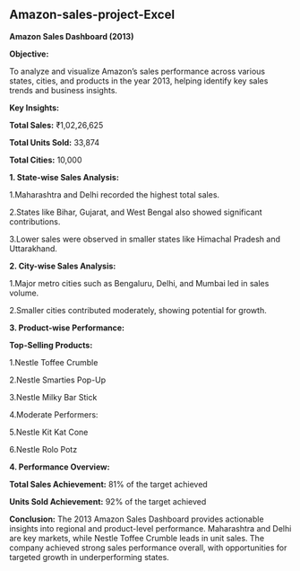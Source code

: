 ## Amazon-sales-project-Excel

**Amazon Sales Dashboard (2013)**

**Objective:**

To analyze and visualize Amazon’s sales performance across various states, cities, and products in the year 2013, helping identify key sales trends and business insights.

**Key Insights:**

**Total Sales:** ₹1,02,26,625

**Total Units Sold:** 33,874

**Total Cities:** 10,000

**1. State-wise Sales Analysis:**

1.Maharashtra and Delhi recorded the highest total sales.

2.States like Bihar, Gujarat, and West Bengal also showed significant contributions.

3.Lower sales were observed in smaller states like Himachal Pradesh and Uttarakhand.

**2. City-wise Sales Analysis:**

1.Major metro cities such as Bengaluru, Delhi, and Mumbai led in sales volume.

2.Smaller cities contributed moderately, showing potential for growth.

**3. Product-wise Performance:**

**Top-Selling Products:**

1.Nestle Toffee Crumble

2.Nestle Smarties Pop-Up

3.Nestle Milky Bar Stick

4.Moderate Performers:

5.Nestle Kit Kat Cone

6.Nestle Rolo Potz

**4. Performance Overview:**

**Total Sales Achievement:** 81% of the target achieved

**Units Sold Achievement:** 92% of the target achieved

**Conclusion:**
The 2013 Amazon Sales Dashboard provides actionable insights into regional and product-level performance. Maharashtra and Delhi are key markets, while Nestle Toffee Crumble leads in unit sales. The company achieved strong sales performance overall, with opportunities for targeted growth in underperforming states.
